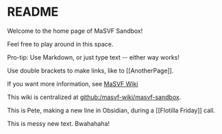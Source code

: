 # README
Welcome to the home page of MaSVF Sandbox!

Feel free to play around in this space.

Pro-tip: Use Markdown, or just type text -- either way works!

Use double brackets to make links, like to [[AnotherPage]].

If you want more information, see [MaSVF Wiki](https://gracious-joliot-c42220.netlify.app/)

This wiki is centralized at [github:/masvf-wiki/masvf-sandbox](https://github.com/masvf-wiki/masvf-sandbox/).

This is Pete, making a new line in Obsidian, during a [[Flotilla Friday]] call.

This is messy new text. Bwahahaha!
